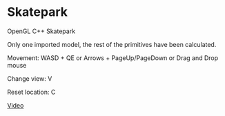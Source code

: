       
# Skatepark
OpenGL C++ Skatepark

Only one imported model, the rest of the primitives have been calculated.

Movement: WASD + QE or Arrows + PageUp/PageDown or Drag and Drop mouse

Change view: V

Reset location: C

[Video](https://www.youtube.com/watch?v=NPlIVm7E-7w)

